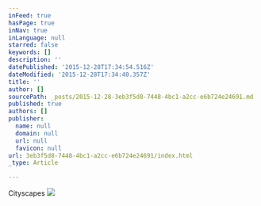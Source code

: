 ```yaml
---
inFeed: true
hasPage: true
inNav: true
inLanguage: null
starred: false
keywords: []
description: ''
datePublished: '2015-12-28T17:34:54.516Z'
dateModified: '2015-12-28T17:34:40.357Z'
title: ''
author: []
sourcePath: _posts/2015-12-28-3eb3f5d8-7448-4bc1-a2cc-e6b724e24691.md
published: true
authors: []
publisher:
  name: null
  domain: null
  url: null
  favicon: null
url: 3eb3f5d8-7448-4bc1-a2cc-e6b724e24691/index.html
_type: Article

---
```

Cityscapes
![](https://s3-us-west-2.amazonaws.com/the-grid-img/p/92584f0211e80bd6beffb68e05918415faaf11a8.jpg)